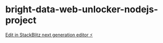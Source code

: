 # bright-data-web-unlocker-nodejs-project

[Edit in StackBlitz next generation editor ⚡️](https://stackblitz.com/~/github.com/anil-bd/bright-data-web-unlocker-nodejs-project)